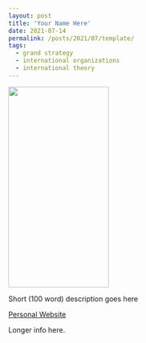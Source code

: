 ```yaml
---
layout: post
title: 'Your Name Here'
date: 2021-07-14
permalink: /posts/2021/07/template/
tags:
  - grand strategy
  - international organizations
  - international theory
---
```

<img src="https://gsipe-workshop.github.io/assets/IMG_3195.jp" data-canonical-src="https://gsipe-workshop.github.io/assets/IMG_3195.jp" width="200" height="400" />

Short (100 word) description goes here

<a href= "https://www.google.com">Personal Website</a>
<!--more-->

Longer info here.

